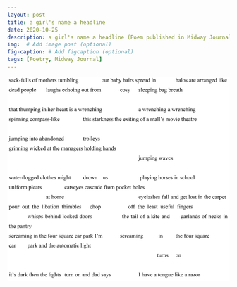 ```yaml
---
layout: post
title: a girl's name a headline
date: 2020-10-25 
description: a girl's name a headline (Poem published in Midway Journal)
img:  # Add image post (optional)
fig-caption: # Add figcaption (optional)
tags: [Poetry, Midway Journal]
---
```

![image](https://github.com/lilyholloway/lilyholloway.github.io/blob/master/images/LilyHolloway-960x886.png)
